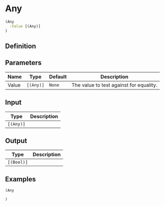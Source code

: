 # Any

```clojure
(Any
  :Value [(Any)]
)
```

## Definition


## Parameters
| Name | Type | Default | Description |
|------|------|---------|-------------|
| Value | `[(Any)]` | `None` | The value to test against for equality. |


## Input
| Type | Description |
|------|-------------|
| `[(Any)]` |  |


## Output
| Type | Description |
|------|-------------|
| `[(Bool)]` |  |


## Examples

```clojure
(Any

)
```
